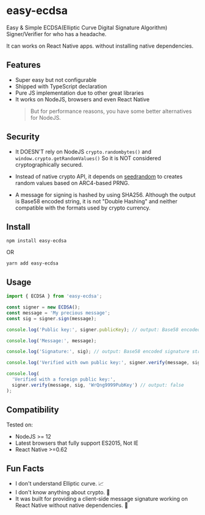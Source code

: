 # easy-ecdsa

Easy & Simple ECDSA(Elliptic Curve Digital Signature Algorithm) Signer/Verifier for who has a headache.

It can works on React Native apps. without installing native dependencies.

## Features

- Super easy but not configurable
- Shipped with TypeScript declaration
- Pure JS implementation due to other great libraries
- It works on NodeJS, browsers and even React Native
  > But for performance reasons, you have some better alternatives for NodeJS.

## Security

- It DOESN'T rely on NodeJS `crypto.randombytes()` and `window.crypto.getRandomValues()` So it is NOT considered cryptographically secured.

- Instead of native crypto API, it depends on [seedrandom](https://github.com/davidbau/seedrandom) to creates random values based on ARC4-based PRNG.

- A message for signing is hashed by using SHA256. Although the output is Base58 encoded string, it is not "Double Hashing" and neither compatible with the formats used by crypto currency.

## Install

`npm install easy-ecdsa`

OR

`yarn add easy-ecdsa`

## Usage

```js
import { ECDSA } from 'easy-ecdsa';

const signer = new ECDSA();
const message = 'My precious message';
const sig = signer.sign(message);

console.log('Public key:', signer.publicKey); // output: Base58 encoded public key string

console.log('Message:', message);

console.log('Signature:', sig); // output: Base58 encoded signature string derived from the message digest hashed by SHA256

console.log('Verified with own public key:', signer.verify(message, sig)); // output: true

console.log(
  'Verified with a foreign public key:',
  signer.verify(message, sig, 'WrQng9999PubKey') // output: false
);
```

## Compatibility

Tested on:

- NodeJS >= 12
- Latest browsers that fully support ES2015, Not IE
- React Native >=0.62

## Fun Facts

- I don't understand Elliptic curve. 📈
- I don't know anything about crypto. 🔐
- It was built for providing a client-side message signature working on React Native without native dependencies. 🤣
